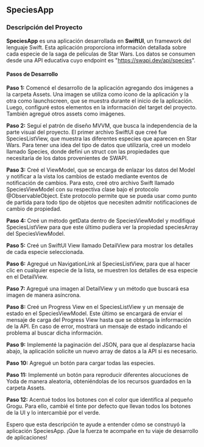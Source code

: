 ## SpeciesApp
### Descripción del Proyecto 

**SpeciesApp** es una aplicación desarrollada en **SwiftUI**, un framework del lenguaje Swift. Esta aplicación proporciona información detallada sobre cada especie de la saga de películas de Star Wars. Los datos se consumen desde una API educativa cuyo endpoint es "https://swapi.dev/api/species". 

#### Pasos de Desarrollo

**Paso 1:** Comencé el desarrollo de la aplicación agregando dos imágenes a la carpeta Assets. Una imagen se utiliza como ícono de la aplicación y la otra como launchscreen, que se muestra durante el inicio de la aplicación. Luego, configuré estos elementos en la información del target del proyecto. También agregué otros assets como imágenes.

**Paso 2:** Seguí el patrón de diseño MVVM, que busca la independencia de la parte visual del proyecto. El primer archivo SwiftUI que creé fue SpeciesListView, que muestra las diferentes especies que aparecen en Star Wars. Para tener una idea del tipo de datos que utilizaría, creé un modelo llamado Species, donde definí un struct con las propiedades que necesitaría de los datos provenientes de SWAPI.

**Paso 3:** Creé el ViewModel, que se encarga de enlazar los datos del Model y notificar a la vista los cambios de estado mediante eventos de notificación de cambios. Para esto, creé otro archivo Swift llamado SpeciesViewModel con su respectiva clase bajo el protocolo @ObservableObject. Este protocolo permite que se pueda usar como punto de partida para todo tipo de objetos que necesiten admitir notificaciones de cambio de propiedad.

**Paso 4:** Creé un método getData dentro de SpeciesViewModel y modifiqué SpeciesListView para que este último pudiera ver la propiedad speciesArray del SpeciesViewModel.

**Paso 5:** Creé un SwiftUI View llamado DetailView para mostrar los detalles de cada especie seleccionada.

**Paso 6:** Agregué un NavigationLink al SpeciesListView, para que al hacer clic en cualquier especie de la lista, se muestren los detalles de esa especie en el DetailView.

**Paso 7:** Agregué una imagen al DetailView y un método que buscará esa imagen de manera asíncrona.

**Paso 8:** Creé un Progress View en el SpeciesListView y un mensaje de estado en el SpeciesViewModel. Este último se encargará de enviar el mensaje de carga del Progress View hasta que se obtenga la información de la API. En caso de error, mostrará un mensaje de estado indicando el problema al buscar dicha información.

**Paso 9:** Implementé la paginación del JSON, para que al desplazarse hacia abajo, la aplicación solicite un nuevo array de datos a la API si es necesario.

**Paso 10:** Agregué un botón para cargar todas las especies.

**Paso 11:** Implementé un botón para reproducir diferentes alocuciones de Yoda de manera aleatoria, obteniéndolas de los recursos guardados en la carpeta Assets.

**Paso 12:** Acentué todos los botones con el color que identifica al pequeño Grogu. Para ello, cambié el tinte por defecto que llevan todos los botones de la UI y lo intercambié por el verde.

Espero que esta descripción te ayude a entender cómo se construyó la aplicación SpeciesApp. ¡Que la fuerza te acompañe en tu viaje de desarrollo de aplicaciones!
